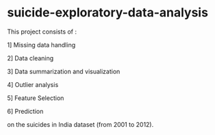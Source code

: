# suicide-exploratory-data-analysis
This project consists of :

1] Missing data handling

2] Data cleaning

3] Data summarization and visualization

4] Outlier analysis

5] Feature Selection

6] Prediction

on the suicides in India dataset (from 2001 to 2012).
